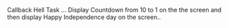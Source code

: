 Callback Hell Task ... 
Display Countdown from 10 to 1 on the the screen and then display Happy Independence day on the screen..
